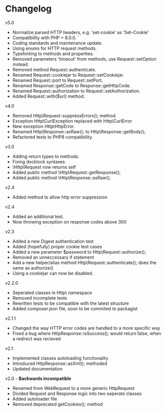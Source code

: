 # Changelog

v5.0
- Normalize parsed HTTP headers, e.g. 'set-cookie' as 'Set-Cookie'  
- Compatibility with PHP > 8.0.0.  ´
- Coding standards and maintenance update.  
- Using enums for HTTP request methods.  
- Typehinting to methods and properties.  
- Removed parameters 'timeout' from methods, use Request::setOption instead.  
- Removed method Request::authenticate.  
- Renamed Request::cookiejar to Request::setCookiejar.  
- Renamed Request::port to Request::setPort.  
- Renamed Response::getCode to Response::getHttpCode.  
- Renamed Request::authorization to Request::setAuthorization.
- Added Request::with($url) method.  

v4.0
- Removed Http\Request::suppressErrors(); method.  
- Exception Http\CurlException replaced with Http\CurlError
- New exception Http\HttpError.  
- Renamed Http\Response::asRaw(); to Http\Response::getBody();
- Refactored tests to PHP8 compatibility.  

v3.0
- Adding return types to methods.  
- Fixing docblock syntaxes.  
- \Http\Request now returns self
- Added public method \Http\Request::getResponse();
- Added public method \Http\Response::asRaw();

v2.4
- Added method to allow http error suppression  

v2.4
- Added an additional test.  
- Now throwing exception on response codes above 300  

v2.3
- Added a new Digest authentication test  
- Added (hopefully) proper cookie test cases  
- Added a new parameter $password to Http\Request::authorize();  
- Removed an unneccessary if statement  
- Add a new helper/alias method Http\Request::authenticate(); does the same as authorize()  
- Using a cookiejar can now be disabled.

v2.2.0  
- Seperated classes in Http\ namespace  
- Removed incomplete tests  
- Rewritten tests to be compatible with the latest structure  
- Added composer.json file, soon to be commited to packagist  

v2.1.1  
- Changed the way HTTP error codes are handled to a more specific way  
- Fixed a bug where HttpResponse::isSuccess(); would return false, when a redirect was recieved  
  
v2.1  
- Implemented classes autoloading functionality  
- Introduced HttpResponse::asXml(); methoded  
- Updated documentation  
  
v2.0 - **Backwards incompatible**  
- Renamed from WebRequest to a more generic HttpRequest
- Divided Request and Response logic into two seperate classes
- Added autoloader file
- Removed deprecated getCookies(); method